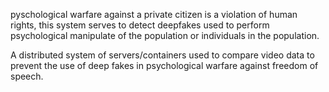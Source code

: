 pyschological warfare against a private citizen is a violation of human rights, this system serves to detect deepfakes used to perform psychological manipulate of the population or individuals in the population.

A distributed system of servers/containers used to compare video data to prevent the use of deep fakes in psychological warfare against freedom of speech.
